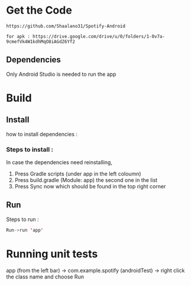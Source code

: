 
# Get the Code
```
https://github.com/Shaalano31/Spotify-Android

for apk : https://drive.google.com/drive/u/0/folders/1-0v7a-9cmefVk4W1kdhMqO8iAGdZ6Yf2
```
## Dependencies
Only Android Studio is needed to run the app

# Build

## Install
how to install dependencies :

### Steps to install :

In case the dependencies need reinstalling, 
1. Press Gradle scripts (under app in the left coloumn)
2. Press build.gradle (Module: app)  the second one in the list
3. Press Sync now which should be found in the top right corner 

## Run
Steps to run :

```java
Run->run 'app'
```
# Running unit tests

app (from the left bar) -> com.example.spotify (androidTest) -> right click the class name and choose Run



